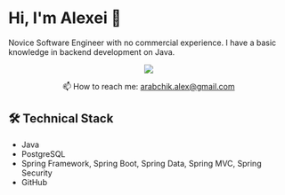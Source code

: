 # Hi, I'm Alexei 👋
Novice Software Engineer with no commercial experience. I have a basic knowledge in backend development on Java.

<p align='center'>
   <a href="https://www.linkedin.com/in/алексей-арабчик-302479207/">
       <img src="https://img.shields.io/badge/linkedin-%230077B5.svg?&style=for-the-badge&logo=linkedin&logoColor=white"/>
   </a>

<p align='center'>
   📫 How to reach me: <a href='mailto:arabchik.alex@gmail.com'>arabchik.alex@gmail.com</a>
</p>

## 🛠 Technical Stack
*   Java
*   PostgreSQL
*   Spring Framework, Spring Boot, Spring Data, Spring MVC, Spring Security
*   GitHub
